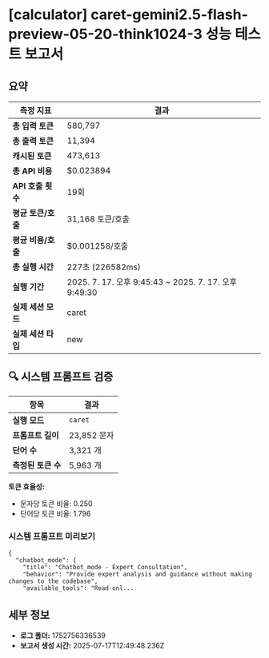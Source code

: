 # [calculator] caret-gemini2.5-flash-preview-05-20-think1024-3 성능 테스트 보고서

## 요약

| 측정 지표 | 결과 |
|---|---|
| **총 입력 토큰** | 580,797 |
| **총 출력 토큰** | 11,394 |
| **캐시된 토큰** | 473,613 |
| **총 API 비용** | $0.023894 |
| **API 호출 횟수** | 19회 |
| **평균 토큰/호출** | 31,168 토큰/호출 |
| **평균 비용/호출** | $0.001258/호출 |
| **총 실행 시간** | 227초 (226582ms) |
| **실행 기간** | 2025. 7. 17. 오후 9:45:43 ~ 2025. 7. 17. 오후 9:49:30 |
| **실제 세션 모드** | caret |
| **실제 세션 타입** | new |


## 🔍 시스템 프롬프트 검증

| 항목 | 결과 |
|---|---|
| **실행 모드** | `caret` |
| **프롬프트 길이** | 23,852 문자 |
| **단어 수** | 3,321 개 |
| **측정된 토큰 수** | 5,963 개 |

**토큰 효율성:**
- 문자당 토큰 비율: 0.250
- 단어당 토큰 비율: 1.796

### 시스템 프롬프트 미리보기
```
{
  "chatbot_mode": {
    "title": "Chatbot_mode - Expert Consultation",
    "behavior": "Provide expert analysis and guidance without making changes to the codebase",
    "available_tools": "Read-onl...
```




## 세부 정보

- **로그 폴더:** 1752756336539
- **보고서 생성 시간:** 2025-07-17T12:49:48.236Z
